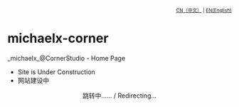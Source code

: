 
<div style="text-align:right; font-size:0.75em">
  <span><a href="./zh-CN/README.md">CN（中文）</a></span> | <span><a href="./en/README.md">EN(English)</a></span>
</div>


# michaelx-corner
\_michaelx\_@CornerStudio - Home Page

- Site is Under Construction
- 网站建设中

<div style="text-align:center; width:100%; text-size:1.5em">跳转中…… / Redirecting...</div>
<script language="javascript" type="text/javascript">     
var lang = navigator.language||navigator.userLanguage;
    lang = lang.substr(0, 2);
    if(lang == 'zh'){  
        window.location.replace('./zh-CN/README.md');
    }else{  
        window.location.replace('./en/README.md')  
    }  
</script> 

